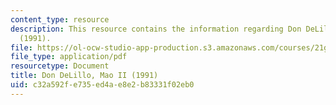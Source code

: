 ```yaml
---
content_type: resource
description: This resource contains the information regarding Don DeLillo, Mao II
  (1991).
file: https://ol-ocw-studio-app-production.s3.amazonaws.com/courses/21g-061-advanced-topics-plotting-terror-in-european-culture-spring-2004/c32a592fe735ed4ae8e2b83331f02eb0_MIT21G_061S04_deLillo.pdf
file_type: application/pdf
resourcetype: Document
title: Don DeLillo, Mao II (1991)
uid: c32a592f-e735-ed4a-e8e2-b83331f02eb0
---
```

